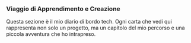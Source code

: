### Viaggio di Apprendimento e Creazione

Questa sezione è il mio diario di bordo tech.
Ogni carta che vedi qui rappresenta non solo un progetto, ma un capitolo del mio percorso e una piccola avventura che ho intrapreso.
